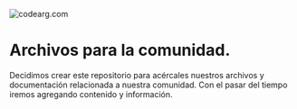 
![codearg.com](https://raw.githubusercontent.com/code-arg/assets/master/PNG/codearg.com-2.png)

# Archivos para la comunidad.

Decidimos crear este repositorio para acércales nuestros archivos y documentación relacionada a nuestra comunidad. Con el pasar del tiempo iremos agregando contenido y información.
